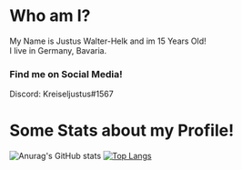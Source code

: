 <h1>Who am I?</h1>
  My Name is Justus Walter-Helk and im 15 Years Old!  <br>
  I live in Germany, Bavaria.

<h3>Find me on Social Media!</h3>
Discord: Kreiseljustus#1567 <br>

<h1>Some Stats about my Profile!</h1>

![Anurag's GitHub stats](https://github-readme-stats.vercel.app/api?username=JustusWalter-Helk&show_icons=true&theme=dark)
[![Top Langs](https://github-readme-stats.vercel.app/api/top-langs/?username=JustusWalter-Helk&theme=dark)](https://github.com/anuraghazra/github-readme-stats)
